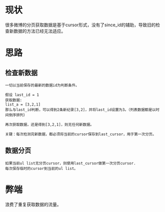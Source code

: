 # 现状 #
很多微博的分页获取数据是基于cursor形式，没有了since\_id的辅助，导致旧的检查新数据的方法已经无法适应。

# 思路 #

## 检查新数据 ##
```
一切以当前保存的最新的数据id为判断条件。

假设 last_id = 1
获取数据: 
list_a = [3,2,1]
那么与last_id判断，可以得到2条新纪录[3,2]，并将last_id设置为3。（列表数据都是以时间倒序排列）

再次获取数据，还是得到[3,2,1]，则无任何新数据。

关键：每次检测完新数据，都必须将当前的cursor保存到last_cursor，用于第一次分页。
```

## 数据分页 ##
```
如果当前ul list无分页cursor，则使用last_cursor做第一次分页cursor.
每次保存临时的cursor到当前的ul list。
```

# 弊端 #
浪费了重复获取数据的流量。